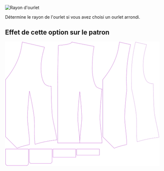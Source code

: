 ![Rayon d'ourlet](hemradius.svg)

Détermine le rayon de l'ourlet si vous avez choisi un ourlet arrondi.


## Effet de cette option sur le patron
![Cette image montre l'effet de cette option en superposant plusieurs variantes qui ont une valeur différente pour cette option](wahid_hemradius_sample.svg "Effet de cette option sur le patron")